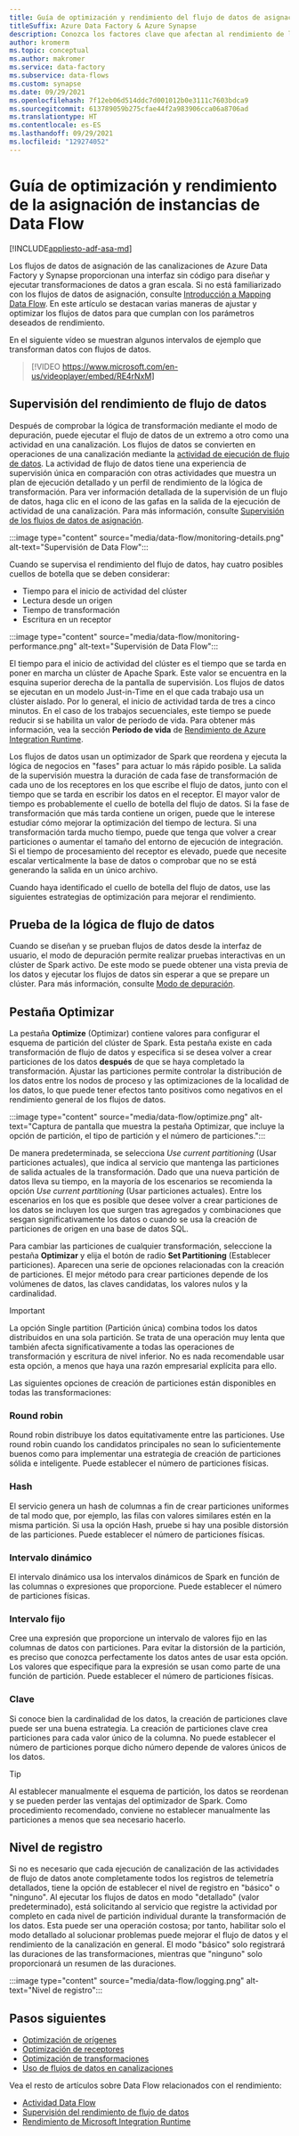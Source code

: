 ```yaml
---
title: Guía de optimización y rendimiento del flujo de datos de asignación
titleSuffix: Azure Data Factory & Azure Synapse
description: Conozca los factores clave que afectan al rendimiento de los flujos de datos de asignación en las canalizaciones de Azure Data Factory y Azure Synapse Analytics.
author: kromerm
ms.topic: conceptual
ms.author: makromer
ms.service: data-factory
ms.subservice: data-flows
ms.custom: synapse
ms.date: 09/29/2021
ms.openlocfilehash: 7f12eb06d514ddc7d001012b0e3111c7603bdca9
ms.sourcegitcommit: 613789059b275cfae44f2a983906cca06a8706ad
ms.translationtype: HT
ms.contentlocale: es-ES
ms.lasthandoff: 09/29/2021
ms.locfileid: "129274052"
---
```

# <a name="mapping-data-flows-performance-and-tuning-guide"></a>Guía de optimización y rendimiento de la asignación de instancias de Data Flow

[!INCLUDE[appliesto-adf-asa-md](includes/appliesto-adf-asa-md.md)]

Los flujos de datos de asignación de las canalizaciones de Azure Data Factory y Synapse proporcionan una interfaz sin código para diseñar y ejecutar transformaciones de datos a gran escala. Si no está familiarizado con los flujos de datos de asignación, consulte [Introducción a Mapping Data Flow](concepts-data-flow-overview.md). En este artículo se destacan varias maneras de ajustar y optimizar los flujos de datos para que cumplan con los parámetros deseados de rendimiento.

En el siguiente vídeo se muestran algunos intervalos de ejemplo que transforman datos con flujos de datos.

> [!VIDEO https://www.microsoft.com/en-us/videoplayer/embed/RE4rNxM]

## <a name="monitoring-data-flow-performance"></a>Supervisión del rendimiento de flujo de datos

Después de comprobar la lógica de transformación mediante el modo de depuración, puede ejecutar el flujo de datos de un extremo a otro como una actividad en una canalización. Los flujos de datos se convierten en operaciones de una canalización mediante la [actividad de ejecución de flujo de datos](control-flow-execute-data-flow-activity.md). La actividad de flujo de datos tiene una experiencia de supervisión única en comparación con otras actividades que muestra un plan de ejecución detallado y un perfil de rendimiento de la lógica de transformación. Para ver información detallada de la supervisión de un flujo de datos, haga clic en el icono de las gafas en la salida de la ejecución de actividad de una canalización. Para más información, consulte [Supervisión de los flujos de datos de asignación](concepts-data-flow-monitoring.md).

:::image type="content" source="media/data-flow/monitoring-details.png" alt-text="Supervisión de Data Flow":::

Cuando se supervisa el rendimiento del flujo de datos, hay cuatro posibles cuellos de botella que se deben considerar:

* Tiempo para el inicio de actividad del clúster
* Lectura desde un origen
* Tiempo de transformación
* Escritura en un receptor 

:::image type="content" source="media/data-flow/monitoring-performance.png" alt-text="Supervisión de Data Flow":::

El tiempo para el inicio de actividad del clúster es el tiempo que se tarda en poner en marcha un clúster de Apache Spark. Este valor se encuentra en la esquina superior derecha de la pantalla de supervisión. Los flujos de datos se ejecutan en un modelo Just-in-Time en el que cada trabajo usa un clúster aislado. Por lo general, el inicio de actividad tarda de tres a cinco minutos. En el caso de los trabajos secuenciales, este tiempo se puede reducir si se habilita un valor de período de vida. Para obtener más información, vea la sección **Período de vida** de [Rendimiento de Azure Integration Runtime](concepts-integration-runtime-performance.md#time-to-live).

Los flujos de datos usan un optimizador de Spark que reordena y ejecuta la lógica de negocios en "fases" para actuar lo más rápido posible. La salida de la supervisión muestra la duración de cada fase de transformación de cada uno de los receptores en los que escribe el flujo de datos, junto con el tiempo que se tarda en escribir los datos en el receptor. El mayor valor de tiempo es probablemente el cuello de botella del flujo de datos. Si la fase de transformación que más tarda contiene un origen, puede que le interese estudiar cómo mejorar la optimización del tiempo de lectura. Si una transformación tarda mucho tiempo, puede que tenga que volver a crear particiones o aumentar el tamaño del entorno de ejecución de integración. Si el tiempo de procesamiento del receptor es elevado, puede que necesite escalar verticalmente la base de datos o comprobar que no se está generando la salida en un único archivo.

Cuando haya identificado el cuello de botella del flujo de datos, use las siguientes estrategias de optimización para mejorar el rendimiento.

## <a name="testing-data-flow-logic"></a>Prueba de la lógica de flujo de datos

Cuando se diseñan y se prueban flujos de datos desde la interfaz de usuario, el modo de depuración permite realizar pruebas interactivas en un clúster de Spark activo. De este modo se puede obtener una vista previa de los datos y ejecutar los flujos de datos sin esperar a que se prepare un clúster. Para más información, consulte [Modo de depuración](concepts-data-flow-debug-mode.md).

## <a name="optimize-tab"></a>Pestaña Optimizar

La pestaña **Optimize** (Optimizar) contiene valores para configurar el esquema de partición del clúster de Spark. Esta pestaña existe en cada transformación de flujo de datos y especifica si se desea volver a crear particiones de los datos **después** de que se haya completado la transformación. Ajustar las particiones permite controlar la distribución de los datos entre los nodos de proceso y las optimizaciones de la localidad de los datos, lo que puede tener efectos tanto positivos como negativos en el rendimiento general de los flujos de datos.

:::image type="content" source="media/data-flow/optimize.png" alt-text="Captura de pantalla que muestra la pestaña Optimizar, que incluye la opción de partición, el tipo de partición y el número de particiones.":::

De manera predeterminada, se selecciona *Use current partitioning* (Usar particiones actuales), que indica al servicio que mantenga las particiones de salida actuales de la transformación. Dado que una nueva partición de datos lleva su tiempo, en la mayoría de los escenarios se recomienda la opción *Use current partitioning* (Usar particiones actuales). Entre los escenarios en los que es posible que desee volver a crear particiones de los datos se incluyen los que surgen tras agregados y combinaciones que sesgan significativamente los datos o cuando se usa la creación de particiones de origen en una base de datos SQL.

Para cambiar las particiones de cualquier transformación, seleccione la pestaña **Optimizar** y elija el botón de radio **Set Partitioning** (Establecer particiones). Aparecen una serie de opciones relacionadas con la creación de particiones. El mejor método para crear particiones depende de los volúmenes de datos, las claves candidatas, los valores nulos y la cardinalidad. 

> [!IMPORTANT]
> La opción Single partition (Partición única) combina todos los datos distribuidos en una sola partición. Se trata de una operación muy lenta que también afecta significativamente a todas las operaciones de transformación y escritura de nivel inferior. No es nada recomendable usar esta opción, a menos que haya una razón empresarial explícita para ello.

Las siguientes opciones de creación de particiones están disponibles en todas las transformaciones:

### <a name="round-robin"></a>Round robin 

Round robin distribuye los datos equitativamente entre las particiones. Use round robin cuando los candidatos principales no sean lo suficientemente buenos como para implementar una estrategia de creación de particiones sólida e inteligente. Puede establecer el número de particiones físicas.

### <a name="hash"></a>Hash

El servicio genera un hash de columnas a fin de crear particiones uniformes de tal modo que, por ejemplo, las filas con valores similares estén en la misma partición. Si usa la opción Hash, pruebe si hay una posible distorsión de las particiones. Puede establecer el número de particiones físicas.

### <a name="dynamic-range"></a>Intervalo dinámico

El intervalo dinámico usa los intervalos dinámicos de Spark en función de las columnas o expresiones que proporcione. Puede establecer el número de particiones físicas. 

### <a name="fixed-range"></a>Intervalo fijo

Cree una expresión que proporcione un intervalo de valores fijo en las columnas de datos con particiones. Para evitar la distorsión de la partición, es preciso que conozca perfectamente los datos antes de usar esta opción. Los valores que especifique para la expresión se usan como parte de una función de partición. Puede establecer el número de particiones físicas.

### <a name="key"></a>Clave

Si conoce bien la cardinalidad de los datos, la creación de particiones clave puede ser una buena estrategia. La creación de particiones clave crea particiones para cada valor único de la columna. No puede establecer el número de particiones porque dicho número depende de valores únicos de los datos.

> [!TIP]
> Al establecer manualmente el esquema de partición, los datos se reordenan y se pueden perder las ventajas del optimizador de Spark. Como procedimiento recomendado, conviene no establecer manualmente las particiones a menos que sea necesario hacerlo.

## <a name="logging-level"></a>Nivel de registro

Si no es necesario que cada ejecución de canalización de las actividades de flujo de datos anote completamente todos los registros de telemetría detallados, tiene la opción de establecer el nivel de registro en "básico" o "ninguno". Al ejecutar los flujos de datos en modo "detallado" (valor predeterminado), está solicitando al servicio que registre la actividad por completo en cada nivel de partición individual durante la transformación de los datos. Esta puede ser una operación costosa; por tanto, habilitar solo el modo detallado al solucionar problemas puede mejorar el flujo de datos y el rendimiento de la canalización en general. El modo "básico" solo registrará las duraciones de las transformaciones, mientras que "ninguno" solo proporcionará un resumen de las duraciones.

:::image type="content" source="media/data-flow/logging.png" alt-text="Nivel de registro":::

## <a name="next-steps"></a>Pasos siguientes

- [Optimización de orígenes](concepts-data-flow-performance-sources.md)
- [Optimización de receptores](concepts-data-flow-performance-sinks.md)
- [Optimización de transformaciones](concepts-data-flow-performance-transformations.md)
- [Uso de flujos de datos en canalizaciones](concepts-data-flow-performance-pipelines.md)

Vea el resto de artículos sobre Data Flow relacionados con el rendimiento:

- [Actividad Data Flow](control-flow-execute-data-flow-activity.md)
- [Supervisión del rendimiento de flujo de datos](concepts-data-flow-monitoring.md)
- [Rendimiento de Microsoft Integration Runtime](concepts-integration-runtime-performance.md)
